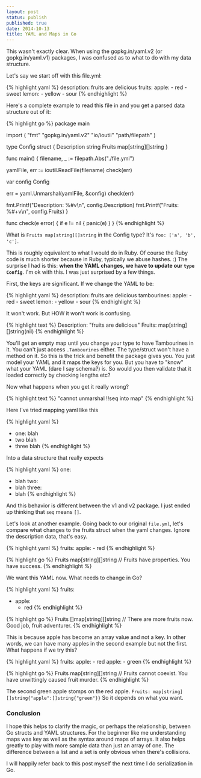 ```yaml
---
layout: post
status: publish
published: true
date: 2014-10-13
title: YAML and Maps in Go
---
```

This wasn't exactly clear.  When using the gopkg.in/yaml.v2 (or gopkg.in/yaml.v1) packages, I was confused as to what to do with my data structure.

Let's say we start off with this file.yml:

{% highlight yaml %}
description: fruits are delicious
fruits:
  apple:
    - red
    - sweet
  lemon:
    - yellow
    - sour
{% endhighlight %}

Here's a complete example to read this file in and you get a parsed data structure out of it:

{% highlight go %}
package main

import (
  "fmt"
  "gopkg.in/yaml.v2"
  "io/ioutil"
  "path/filepath"
)

type Config struct {
  Description string
  Fruits map[string][]string
}

func main() {
  filename, _ := filepath.Abs("./file.yml")

  yamlFile, err := ioutil.ReadFile(filename)
  check(err)

  var config Config

  err = yaml.Unmarshal(yamlFile, &config)
  check(err)

  fmt.Printf("Description: %#v\n", config.Description)
  fmt.Printf("Fruits: %#+v\n", config.Fruits)
}

func check(e error) {
  if e != nil {
    panic(e)
  }
}
{% endhighlight %}

What is `Fruits map[string][]string` in the Config type?  It's `foo: ['a', 'b', 'c']`.

This is roughly equivalent to what I would do in Ruby.  Of course the Ruby code is much shorter because
in Ruby, typically we abuse hashes.  :)  The surprise I had is this: **when the YAML
changes, we have to update our `type Config`**.  I'm ok with this.  I was just surprised by a few things.

First, the keys are significant.  If we change the YAML to be:

{% highlight yaml %}
description: fruits are delicious
tambourines:
  apple:
    - red
    - sweet
  lemon:
    - yellow
    - sour
{% endhighlight %}

It won't work.  But HOW it won't work is confusing.

{% highlight text %}
Description: "fruits are delicious"
Fruits: map[string][]string(nil)
{% endhighlight %}

You'll get an empty map until you change your type to have Tambourines in it.  You can't just access
`.Tambourines` either.  The type/struct won't have a method on it.  So this is the trick and benefit the package
gives you.  You just model your YAML and it maps the keys for you.  But you have to "know" what your
YAML (dare I say schema?) is.  So would you then validate that it loaded correctly by checking lengths
etc?

Now what happens when you get it really wrong?

<!-- more -->

{% highlight text %}
"cannot unmarshal !!seq into map"
{% endhighlight %}

Here I've tried mapping yaml like this

{% highlight yaml %}
- one:
  blah
- two
  blah
- three
  blah
{% endhighlight %}

Into a data structure that really expects

{% highlight yaml %}
one:
  - blah
two:
  - blah
three:
  - blah
{% endhighlight %}

And this behavior is different between the v1 and v2 package.  I just ended up thinking that `seq` means `[]`.

Let's look at another example.  Going back to our original `file.yml`, let's compare what changes to the
fruits struct when the yaml changes.  Ignore the description data, that's easy.

{% highlight yaml %}
fruits:
  apple:
    - red
{% endhighlight %}

{% highlight go %}
Fruits map[string][]string
// Fruits have properties.  You have success.
{% endhighlight %}

We want this YAML now.  What needs to change in Go?

{% highlight yaml %}
fruits:
  - apple:
    - red
{% endhighlight %}

{% highlight go %}
Fruits []map[string][]string
// There are more fruits now.  Good job, fruit adventurer.
{% endhighlight %}

This is because apple has become an array value and not a key.  In other words, we can have many apples
in the second example but not the first.  What happens if we try this?

{% highlight yaml %}
fruits:
  apple:
    - red
  apple:
    - green
{% endhighlight %}

{% highlight go %}
Fruits map[string][]string
// Fruits cannot coexist.  You have unwittingly caused fruit murder.
{% endhighlight %}

The second green apple stomps on the red apple.  `Fruits: map[string][]string{"apple":[]string{"green"}}`  So it depends on what you want.


### Conclusion

I hope this helps to clarify the magic, or perhaps the relationship,
between Go structs and YAML structures.  For the beginner like me
understanding maps was key as well as the syntax around maps of arrays.
It also helps greatly to play with more sample data than just an array
of one.  The difference between a list and a set is only obvious when
there's collisions.

I will happily refer back to this post myself the next time I do
serialization in Go.

